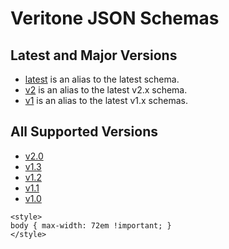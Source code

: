# Veritone JSON Schemas

## Latest and Major Versions

- [latest](./latest/index.html) is an alias to the latest schema.
- [v2](./v2/index.html) is an alias to the latest v2.x schema.
- [v1](./v1/index.html) is an alias to the latest v1.x schemas.

## All Supported Versions

- [v2.0](./v2.0/index.html)
- [v1.3](./v1.3/index.html)
- [v1.2](./v1.2/index.html)
- [v1.1](./v1.1/index.html)
- [v1.0](./v1.0/index.html)

``` {=html}
<style>
body { max-width: 72em !important; }
</style>
```